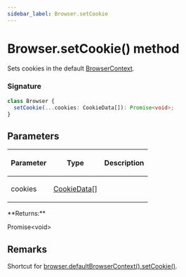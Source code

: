 ```yaml
---
sidebar_label: Browser.setCookie
---
```


# Browser.setCookie() method

Sets cookies in the default [BrowserContext](./puppeteer.browsercontext.md).

### Signature

```typescript
class Browser {
  setCookie(...cookies: CookieData[]): Promise<void>;
}
```

## Parameters

<table><thead><tr><th>

Parameter

</th><th>

Type

</th><th>

Description

</th></tr></thead>
<tbody><tr><td>

cookies

</td><td>

[CookieData](./puppeteer.cookiedata.md)\[\]

</td><td>

</td></tr>
</tbody></table>
**Returns:**

Promise&lt;void&gt;

## Remarks

Shortcut for [browser.defaultBrowserContext().setCookie()](./puppeteer.browsercontext.setcookie.md).
